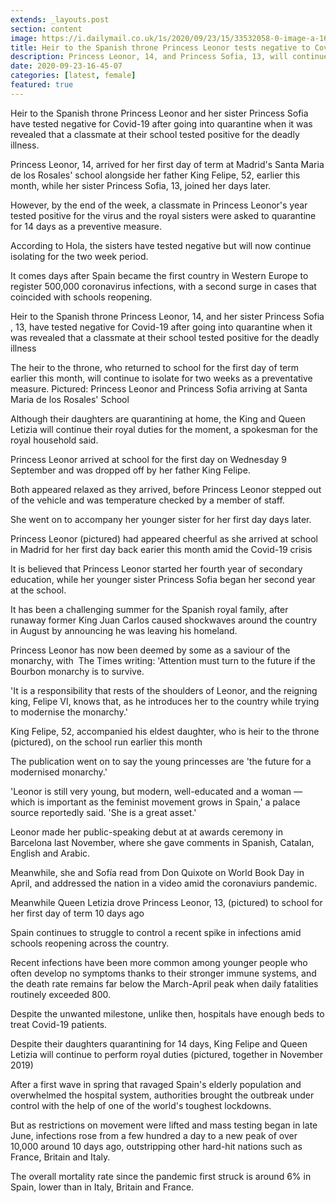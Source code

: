 ```yaml
---
extends: _layouts.post
section: content
image: https://i.dailymail.co.uk/1s/2020/09/23/15/33532058-0-image-a-163_1600872983952.jpg 
title: Heir to the Spanish throne Princess Leonor tests negative to Covid-19 
description: Princess Leonor, 14, and Princess Sofia, 13, will continue to quarantine, despite testing negative for coronavirus. It comes days after Spain registered 500,000 infections of the deadly virus. 
date: 2020-09-23-16-45-07 
categories: [latest, female] 
featured: true 
--- 
```

Heir to the Spanish throne Princess Leonor and her sister Princess Sofia have tested negative for Covid-19 after going into quarantine when it was revealed that a classmate at their school tested positive for the deadly illness.

Princess Leonor, 14, arrived for her first day of term at Madrid's Santa Maria de los Rosales' school alongside her father King Felipe, 52, earlier this month, while her sister Princess Sofia, 13, joined her days later. 

However, by the end of the week, a classmate in Princess Leonor's year tested positive for the virus and the royal sisters were asked to quarantine for 14 days as a preventive measure.

According to Hola, the sisters have tested negative but will now continue isolating for the two week period. 

It comes days after Spain became the first country in Western Europe to register 500,000 coronavirus infections, with a second surge in cases that coincided with schools reopening.  

Heir to the Spanish throne Princess Leonor, 14, and her sister Princess Sofia , 13, have tested negative for Covid-19 after going into quarantine when it was revealed that a classmate at their school tested positive for the deadly illness

The heir to the throne, who returned to school for the first day of term earlier this month, will continue to isolate for two weeks as a preventative measure. Pictured: Princess Leonor and Princess Sofia arriving at Santa Maria de los Rosales' School

Although their daughters are quarantining at home, the King and Queen Letizia will continue their royal duties for the moment, a spokesman for the royal household said.

Princess Leonor arrived at school for the first day on Wednesday 9 September and was dropped off by her father King Felipe.

Both appeared relaxed as they arrived, before Princess Leonor stepped out of the vehicle and was temperature checked by a member of staff.  

She went on to accompany her younger sister for her first day days later.  

Princess Leonor (pictured) had appeared cheerful as she arrived at school in Madrid for her first day back earier this month amid the Covid-19 crisis 

It is believed that Princess Leonor started her fourth year of secondary education, while her younger sister Princess Sofia began her second year at the school.

It has been a challenging summer for the Spanish royal family, after runaway former King Juan Carlos caused shockwaves around the country in August by announcing he was leaving his homeland.

Princess Leonor has now been deemed by some as a saviour of the monarchy, with  The Times writing: 'Attention must turn to the future if the Bourbon monarchy is to survive.

'It is a responsibility that rests of the shoulders of Leonor, and the reigning king, Felipe VI, knows that, as he introduces her to the country while trying to modernise the monarchy.' 

King Felipe, 52, accompanied his eldest daughter, who is heir to the throne (pictured), on the school run earlier this month

The publication went on to say the young princesses are 'the future for a modernised monarchy.'

'Leonor is still very young, but modern, well-educated and a woman — which is important as the feminist movement grows in Spain,' a palace source reportedly said. 'She is a great asset.' 

Leonor made her public-speaking debut at at awards ceremony in Barcelona last November, where she gave comments in Spanish, Catalan, English and Arabic.

Meanwhile, she and Sofía read from Don Quixote on World Book Day in April, and addressed the nation in a video amid the coronaviurs pandemic. 

Meanwhile Queen Letizia drove Princess Leonor, 13, (pictured) to school for her first day of term 10 days ago 

 Spain continues to struggle to control a recent spike in infections amid schools reopening across the country.

Recent infections have been more common among younger people who often develop no symptoms thanks to their stronger immune systems, and the death rate remains far below the March-April peak when daily fatalities routinely exceeded 800.

Despite the unwanted milestone, unlike then, hospitals have enough beds to treat Covid-19 patients.

Despite their daughters quarantining for 14 days, King Felipe and Queen Letizia will continue to perform royal duties (pictured, together in November 2019) 

After a first wave in spring that ravaged Spain's elderly population and overwhelmed the hospital system, authorities brought the outbreak under control with the help of one of the world's toughest lockdowns.

But as restrictions on movement were lifted and mass testing began in late June, infections rose from a few hundred a day to a new peak of over 10,000 around 10 days ago, outstripping other hard-hit nations such as France, Britain and Italy.

The overall mortality rate since the pandemic first struck is around 6% in Spain, lower than in Italy, Britain and France.

